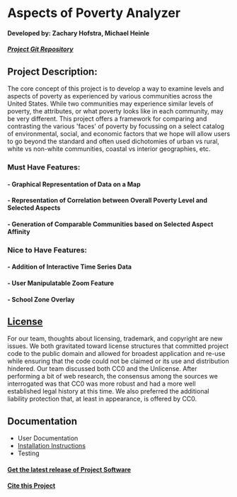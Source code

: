 # Aspects of Poverty Analyzer #

#### Developed by: Zachary Hofstra, Michael Heinle ####
##### [Project Git Repository](https://github.com/mheinle1/cas502_project) #####

## Project Description: ##
The core concept of this project is to develop a way to examine levels and aspects of poverty as experienced by various communities across the United States. While two communities may experience similar levels of poverty, the attributes, or what poverty looks like in each community, may be very different. This project offers a framework for comparing and contrasting the various 'faces' of poverty by focussing on a select catalog of environmental, social, and economic factors that we hope will allow users to go beyond the standard and often used dichotomies of urban vs rural, white vs non-white communities, coastal vs interior geographies, etc.


### Must Have Features:
#### - Graphical Representation of Data on a Map

#### - Representation of Correlation between Overall Poverty Level and Selected Aspects

#### - Generation of Comparable Communities based on Selected Aspect Affinity


### Nice to Have Features:
#### - Addition of Interactive Time Series Data

#### - User Manipulatable Zoom Feature

#### - School Zone Overlay


## [License](https://github.com/mheinle1/cas502_project/blob/main/LICENSE)
For our team, thoughts about licensing, trademark, and copyright are new issues. We both gravitated toward license structures that committed project code to the public domain and allowed for broadest application and re-use while ensuring that the code could not be claimed or its use and distribution hindered. Our team discussed both CC0 and the Unlicense. After performing a bit of web research, the consensus among the sources we interrogated was that CC0 was more robust and had a more well established legal history at this time. We also preferred the additional liability protection that, at least in appearance, is offered by CC0.


## Documentation
- User Documentation
- [Installation Instructions](https://github.com/mheinle1/cas502_project/blob/main/INSTALL.txt)
- Testing

#### [Get the latest release of Project Software](https://github.com/mheinle1/cas502_project/releases/tag/v0.1.0)

#### [Cite this Project](https://github.com/mheinle1/cas502_project/blob/main/CITATION.cff)
